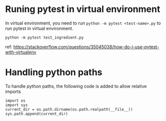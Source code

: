 # Runing pytest in virtual environment

In virtual environment, you need to run `python -m pytest <test-name>.py` to run pytest in virtual environment.
```
python -m pytest test_ingredient.py
```
ref: https://stackoverflow.com/questions/35045038/how-do-i-use-pytest-with-virtualenv

# Handling python paths
To handle python paths, the following code is added to allow relative imports
```
import os
import sys
current_dir = os.path.dirname(os.path.realpath(__file__))
sys.path.append(current_dir)
```


